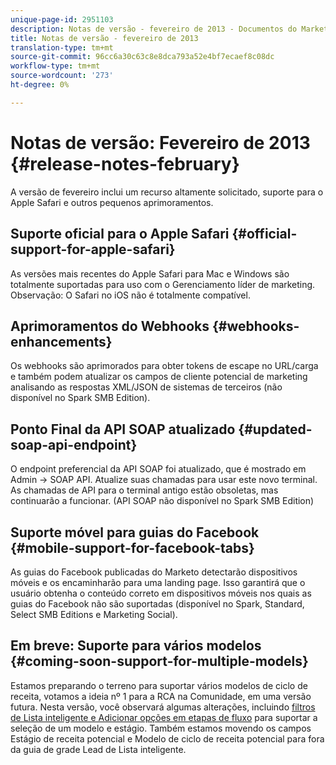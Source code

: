 ```yaml
---
unique-page-id: 2951103
description: Notas de versão - fevereiro de 2013 - Documentos do Marketing - Documentação do produto
title: Notas de versão - fevereiro de 2013
translation-type: tm+mt
source-git-commit: 96cc6a30c63c8e8dca793a52e4bf7ecaef8c08dc
workflow-type: tm+mt
source-wordcount: '273'
ht-degree: 0%

---
```



# Notas de versão: Fevereiro de 2013 {#release-notes-february}

A versão de fevereiro inclui um recurso altamente solicitado, suporte para o Apple Safari e outros pequenos aprimoramentos.

## Suporte oficial para o Apple Safari {#official-support-for-apple-safari}

As versões mais recentes do Apple Safari para Mac e Windows são totalmente suportadas para uso com o Gerenciamento líder de marketing. Observação: O Safari no iOS não é totalmente compatível.

## Aprimoramentos do Webhooks {#webhooks-enhancements}

Os webhooks são aprimorados para obter tokens de escape no URL/carga e também podem atualizar os campos de cliente potencial de marketing analisando as respostas XML/JSON de sistemas de terceiros (não disponível no Spark SMB Edition).

## Ponto Final da API SOAP atualizado {#updated-soap-api-endpoint}

O endpoint preferencial da API SOAP foi atualizado, que é mostrado em Admin -> SOAP API. Atualize suas chamadas para usar este novo terminal. As chamadas de API para o terminal antigo estão obsoletas, mas continuarão a funcionar. (API SOAP não disponível no Spark SMB Edition)

## Suporte móvel para guias do Facebook {#mobile-support-for-facebook-tabs}

As guias do Facebook publicadas do Marketo detectarão dispositivos móveis e os encaminharão para uma landing page. Isso garantirá que o usuário obtenha o conteúdo correto em dispositivos móveis nos quais as guias do Facebook não são suportadas (disponível no Spark, Standard, Select SMB Editions e Marketing Social).

## Em breve: Suporte para vários modelos {#coming-soon-support-for-multiple-models}

Estamos preparando o terreno para suportar vários modelos de ciclo de receita, votamos a ideia nº 1 para a RCA na Comunidade, em uma versão futura. Nesta versão, você observará algumas alterações, incluindo [filtros de Lista inteligente e Adicionar opções em etapas de fluxo](../../product-docs/reporting/revenue-cycle-analytics/revenue-cycle-models/find-all-leads-in-a-revenue-cycle-model.md) para suportar a seleção de um modelo e estágio. Também estamos movendo os campos Estágio de receita potencial e Modelo de ciclo de receita potencial para fora da guia de grade Lead de Lista inteligente.
